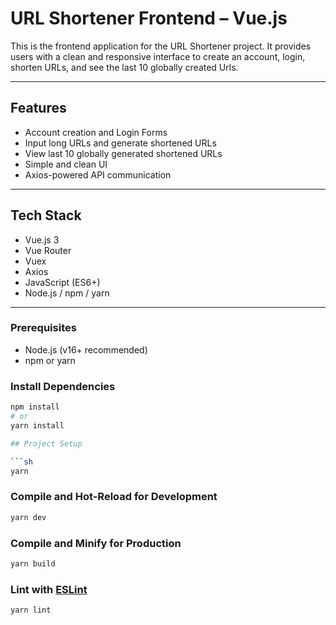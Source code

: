 # URL Shortener Frontend – Vue.js

This is the frontend application for the URL Shortener project. 
It provides users with a clean and responsive interface to create an account, login, shorten URLs, and see the last 10 globally created Urls.

---

## Features

- Account creation and Login Forms
- Input long URLs and generate shortened URLs
- View last 10 globally generated shortened URLs
- Simple and clean UI
- Axios-powered API communication

---

##  Tech Stack

- Vue.js 3
- Vue Router
- Vuex
- Axios
- JavaScript (ES6+)
- Node.js / npm / yarn

---

### Prerequisites

- Node.js (v16+ recommended)
- npm or yarn

### Install Dependencies

```bash
npm install
# or
yarn install

## Project Setup

```sh
yarn
```

### Compile and Hot-Reload for Development

```sh
yarn dev
```

### Compile and Minify for Production

```sh
yarn build
```

### Lint with [ESLint](https://eslint.org/)

```sh
yarn lint
```